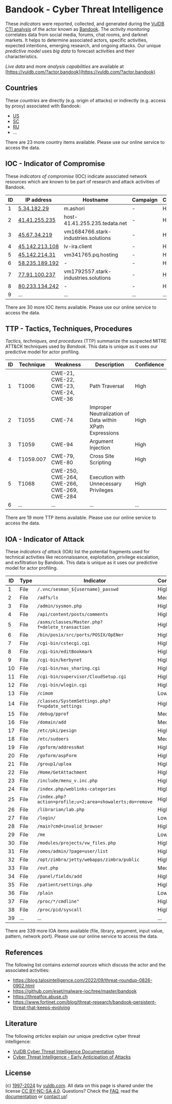 # Bandook - Cyber Threat Intelligence

These _indicators_ were reported, collected, and generated during the [VulDB CTI analysis](https://vuldb.com/?kb.cti) of the actor known as [Bandook](https://vuldb.com/?actor.bandook). The _activity monitoring_ correlates data from social media, forums, chat rooms, and darknet markets. It helps to determine associated actors, specific activities, expected intentions, emerging research, and ongoing attacks. Our unique _predictive model_ uses _big data_ to forecast activities and their characteristics.

_Live data_ and more _analysis capabilities_ are available at [https://vuldb.com/?actor.bandook](https://vuldb.com/?actor.bandook)

## Countries

These _countries_ are directly (e.g. origin of attacks) or indirectly (e.g. access by proxy) associated with Bandook:

* [US](https://vuldb.com/?country.us)
* [SC](https://vuldb.com/?country.sc)
* [RU](https://vuldb.com/?country.ru)
* ...

There are 23 more country items available. Please use our online service to access the data.

## IOC - Indicator of Compromise

These _indicators of compromise_ (IOC) indicate associated network resources which are known to be part of research and attack activities of Bandook.

ID | IP address | Hostname | Campaign | Confidence
-- | ---------- | -------- | -------- | ----------
1 | [5.34.182.29](https://vuldb.com/?ip.5.34.182.29) | m.ashori | - | High
2 | [41.41.255.235](https://vuldb.com/?ip.41.41.255.235) | host-41.41.255.235.tedata.net | - | High
3 | [45.67.34.219](https://vuldb.com/?ip.45.67.34.219) | vm1684766.stark-industries.solutions | - | High
4 | [45.142.213.108](https://vuldb.com/?ip.45.142.213.108) | lv-ira.client | - | High
5 | [45.142.214.31](https://vuldb.com/?ip.45.142.214.31) | vm341765.pq.hosting | - | High
6 | [58.235.189.192](https://vuldb.com/?ip.58.235.189.192) | - | - | High
7 | [77.91.100.237](https://vuldb.com/?ip.77.91.100.237) | vm1792557.stark-industries.solutions | - | High
8 | [80.233.134.242](https://vuldb.com/?ip.80.233.134.242) | - | - | High
9 | ... | ... | ... | ...

There are 30 more IOC items available. Please use our online service to access the data.

## TTP - Tactics, Techniques, Procedures

_Tactics, techniques, and procedures_ (TTP) summarize the suspected MITRE ATT&CK techniques used by _Bandook_. This data is unique as it uses our predictive model for actor profiling.

ID | Technique | Weakness | Description | Confidence
-- | --------- | -------- | ----------- | ----------
1 | T1006 | CWE-21, CWE-22, CWE-23, CWE-24, CWE-36 | Path Traversal | High
2 | T1055 | CWE-74 | Improper Neutralization of Data within XPath Expressions | High
3 | T1059 | CWE-94 | Argument Injection | High
4 | T1059.007 | CWE-79, CWE-80 | Cross Site Scripting | High
5 | T1068 | CWE-250, CWE-264, CWE-266, CWE-269, CWE-284 | Execution with Unnecessary Privileges | High
6 | ... | ... | ... | ...

There are 19 more TTP items available. Please use our online service to access the data.

## IOA - Indicator of Attack

These _indicators of attack_ (IOA) list the potential fragments used for technical activities like reconnaissance, exploitation, privilege escalation, and exfiltration by Bandook. This data is unique as it uses our predictive model for actor profiling.

ID | Type | Indicator | Confidence
-- | ---- | --------- | ----------
1 | File | `/.vnc/sesman_${username}_passwd` | High
2 | File | `/adfs/ls` | Medium
3 | File | `/admin/sysmon.php` | High
4 | File | `/api/content/posts/comments` | High
5 | File | `/asms/classes/Master.php?f=delete_transaction` | High
6 | File | `/bin/posix/src/ports/POSIX/OpENer` | High
7 | File | `/cgi-bin/cstecgi.cgi` | High
8 | File | `/cgi-bin/editBookmark` | High
9 | File | `/cgi-bin/kerbynet` | High
10 | File | `/cgi-bin/nas_sharing.cgi` | High
11 | File | `/cgi-bin/supervisor/CloudSetup.cgi` | High
12 | File | `/cgi-bin/wlogin.cgi` | High
13 | File | `/cimom` | Low
14 | File | `/classes/SystemSettings.php?f=update_settings` | High
15 | File | `/debug/pprof` | Medium
16 | File | `/domain/add` | Medium
17 | File | `/etc/pki/pesign` | High
18 | File | `/etc/sudoers` | Medium
19 | File | `/goform/addressNat` | High
20 | File | `/goform/aspForm` | High
21 | File | `/group1/uploa` | High
22 | File | `/Home/GetAttachment` | High
23 | File | `/include/menu_v.inc.php` | High
24 | File | `/index.php/weblinks-categories` | High
25 | File | `/index.php?action=profile;u=2;area=showalerts;do=remove` | High
26 | File | `/librarian/lab.php` | High
27 | File | `/login/` | Low
28 | File | `/main?cmd=invalid_browser` | High
29 | File | `/me` | Low
30 | File | `/modules/projects/vw_files.php` | High
31 | File | `/omos/admin/?page=user/list` | High
32 | File | `/opt/zimbra/jetty/webapps/zimbra/public` | High
33 | File | `/out.php` | Medium
34 | File | `/panel/fields/add` | High
35 | File | `/patient/settings.php` | High
36 | File | `/plain` | Low
37 | File | `/proc/*/cmdline"` | High
38 | File | `/proc/pid/syscall` | High
39 | ... | ... | ...

There are 339 more IOA items available (file, library, argument, input value, pattern, network port). Please use our online service to access the data.

## References

The following list contains _external sources_ which discuss the actor and the associated activities:

* https://blog.talosintelligence.com/2022/09/threat-roundup-0826-0902.html
* https://github.com/eset/malware-ioc/tree/master/bandook
* https://threatfox.abuse.ch
* https://www.fortinet.com/blog/threat-research/bandook-persistent-threat-that-keeps-evolving

## Literature

The following _articles_ explain our unique predictive cyber threat intelligence:

* [VulDB Cyber Threat Intelligence Documentation](https://vuldb.com/?kb.cti)
* [Cyber Threat Intelligence - Early Anticipation of Attacks](https://www.scip.ch/en/?labs.20201022)

## License

(c) [1997-2024](https://vuldb.com/?kb.changelog) by [vuldb.com](https://vuldb.com/?kb.about). All data on this page is shared under the license [CC BY-NC-SA 4.0](https://creativecommons.org/licenses/by-nc-sa/4.0/). Questions? Check the [FAQ](https://vuldb.com/?kb.faq), read the [documentation](https://vuldb.com/?kb) or [contact us](https://vuldb.com/?contact)!
